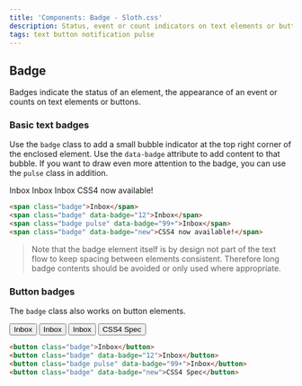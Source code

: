 ```yaml
---
title: 'Components: Badge - Sloth.css'
description: Status, event or count indicators on text elements or buttons
tags: text button notification pulse
---
```


## Badge

Badges indicate the status of an element, the appearance of an event or counts on text elements or buttons.

### Basic text badges

Use the `badge` class to add a small bubble indicator at the top right corner of the enclosed element. Use the `data-badge` attribute to add content to that bubble. If you want to draw even more attention to the badge, you can use the `pulse` class in addition.

<div class="demo flex flex-wrap gap-8">
  <span class="badge">Inbox</span>
  <span class="badge" data-badge="12">Inbox</span>
  <span class="badge pulse" data-badge="99+">Inbox</span>
  <span class="badge" data-badge="new">CSS4 now available!</span>
</div>

```html
<span class="badge">Inbox</span>
<span class="badge" data-badge="12">Inbox</span>
<span class="badge pulse" data-badge="99+">Inbox</span>
<span class="badge" data-badge="new">CSS4 now available!</span>
```

> Note that the badge element itself is by design not part of the text flow to keep spacing between elements consistent. Therefore long badge contents should be avoided or only used where appropriate.

### Button badges

The `badge` class also works on button elements.

<div class="demo flex flex-wrap gap-8">
  <button class="badge">Inbox</button>
  <button class="badge" data-badge="12">Inbox</button>
  <button class="badge pulse" data-badge="99+">Inbox</button>
  <button class="badge" data-badge="new">CSS4 Spec</button>
</div>

```html
<button class="badge">Inbox</button>
<button class="badge" data-badge="12">Inbox</button>
<button class="badge pulse" data-badge="99+">Inbox</button>
<button class="badge" data-badge="new">CSS4 Spec</button>
```

